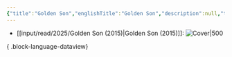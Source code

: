 ```yaml
---
{"title":"Golden Son","englishTitle":"Golden Son","description":null,"tags":["book-series","books","genre/sci-fi"],"authors":["[[Pierce Brown]]"],"year":"[[2015]]","image":"https://covers.openlibrary.org/b/OLID/OL26798371M-L.jpg","plot":null,"categories":["[[Books]]"],"genres":null,"id":"/works/OL19340986W","isbn":"0345539818","isbn13":"9780345539816","length":null,"pages":null,"dataSource":"OpenLibraryAPI","related":["[[Red Rising Saga (series)]]"],"subType":"","topics":null,"type":["book"],"url":"https://openlibrary.org/works/OL19340986W","rating":null,"onlineRating":0,"personalRating":0,"read":true,"released":true,"date":"2025-09-09","last":"2025-09-01","dg-publish":true,"created":"2025-08-01T17:43:42","updated":"2025-09-09T16:19:56-04:00","permalink":"/input/read/2025/golden-son-2015/","dgPassFrontmatter":true,"noteIcon":"3"}
---
```



- [[input/read/2025/Golden Son (2015)\|Golden Son (2015)]]: ![Cover|500](https://covers.openlibrary.org/b/OLID/OL26798371M-L.jpg)

{ .block-language-dataview}
